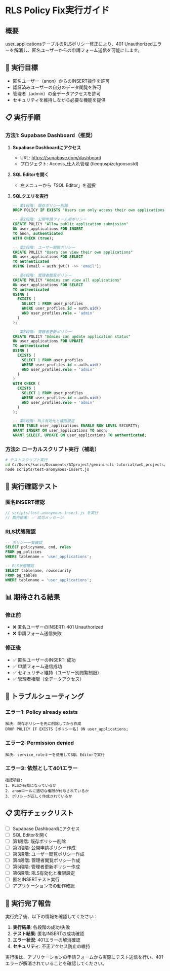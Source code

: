 # RLS Policy Fix実行ガイド

## 概要
user_applicationsテーブルのRLSポリシー修正により、401 Unauthorizedエラーを解消し、匿名ユーザーからの申請フォーム送信を可能にします。

## 🎯 実行目標
- 匿名ユーザー（anon）からのINSERT操作を許可
- 認証済みユーザーの自分のデータ閲覧を許可
- 管理者（admin）の全データアクセスを許可
- セキュリティを維持しながら必要な機能を提供

## 📋 実行手順

### 方法1: Supabase Dashboard（推奨）

1. **Supabase Dashboardにアクセス**
   - URL: https://supabase.com/dashboard
   - プロジェクト: Access_仕入れ管理 (tleequspizctgoosostd)

2. **SQL Editorを開く**
   - 左メニューから「SQL Editor」を選択

3. **SQLクエリを実行**
   ```sql
   -- 第1段階: 既存ポリシー削除
   DROP POLICY IF EXISTS "Users can only access their own applications" ON user_applications;

   -- 第2段階: 公開申請フォーム用ポリシー
   CREATE POLICY "Allow public application submission"
   ON user_applications FOR INSERT
   TO anon, authenticated
   WITH CHECK (true);

   -- 第3段階: ユーザー閲覧ポリシー
   CREATE POLICY "Users can view their own applications"
   ON user_applications FOR SELECT
   TO authenticated
   USING (email = auth.jwt() ->> 'email');

   -- 第4段階: 管理者閲覧ポリシー
   CREATE POLICY "Admins can view all applications"
   ON user_applications FOR SELECT
   TO authenticated
   USING (
     EXISTS (
       SELECT 1 FROM user_profiles
       WHERE user_profiles.id = auth.uid()
       AND user_profiles.role = 'admin'
     )
   );

   -- 第5段階: 管理者更新ポリシー
   CREATE POLICY "Admins can update application status"
   ON user_applications FOR UPDATE
   TO authenticated
   USING (
     EXISTS (
       SELECT 1 FROM user_profiles
       WHERE user_profiles.id = auth.uid()
       AND user_profiles.role = 'admin'
     )
   )
   WITH CHECK (
     EXISTS (
       SELECT 1 FROM user_profiles
       WHERE user_profiles.id = auth.uid()
       AND user_profiles.role = 'admin'
     )
   );

   -- 第6段階: RLS有効化と権限設定
   ALTER TABLE user_applications ENABLE ROW LEVEL SECURITY;
   GRANT INSERT ON user_applications TO anon;
   GRANT SELECT, UPDATE ON user_applications TO authenticated;
   ```

### 方法2: ローカルスクリプト実行（補助）

```bash
# テストスクリプト実行
cd C:/Users/kuris/Documents/AIproject/gemini-cli-tutorial/web_projects/web_dev/project1
node scripts/test-anonymous-insert.js
```

## 🧪 実行確認テスト

### 匿名INSERT確認
```javascript
// scripts/test-anonymous-insert.js を実行
// 期待結果: ✅ 成功メッセージ
```

### RLS状態確認
```sql
-- ポリシー一覧確認
SELECT policyname, cmd, roles
FROM pg_policies
WHERE tablename = 'user_applications';

-- RLS状態確認
SELECT tablename, rowsecurity
FROM pg_tables
WHERE tablename = 'user_applications';
```

## 📊 期待される結果

### 修正前
- ❌ 匿名ユーザーのINSERT: 401 Unauthorized
- ❌ 申請フォーム送信失敗

### 修正後
- ✅ 匿名ユーザーのINSERT: 成功
- ✅ 申請フォーム送信成功
- ✅ セキュリティ維持（ユーザー別閲覧制限）
- ✅ 管理者権限（全データアクセス）

## 🔧 トラブルシューティング

### エラー1: Policy already exists
```
解決: 既存ポリシーを先に削除してから作成
DROP POLICY IF EXISTS [ポリシー名] ON user_applications;
```

### エラー2: Permission denied
```
解決: service_roleキーを使用してSQL Editorで実行
```

### エラー3: 依然として401エラー
```
確認項目:
1. RLSが有効になっているか
2. anonロールに適切な権限が付与されているか
3. ポリシーが正しく作成されているか
```

## 📋 実行チェックリスト

- [ ] Supabase Dashboardにアクセス
- [ ] SQL Editorを開く
- [ ] 第1段階: 既存ポリシー削除
- [ ] 第2段階: 公開申請ポリシー作成
- [ ] 第3段階: ユーザー閲覧ポリシー作成
- [ ] 第4段階: 管理者閲覧ポリシー作成
- [ ] 第5段階: 管理者更新ポリシー作成
- [ ] 第6段階: RLS有効化と権限設定
- [ ] 匿名INSERTテスト実行
- [ ] アプリケーションでの動作確認

## 📧 実行完了報告

実行完了後、以下の情報を確認してください：

1. **実行結果**: 各段階の成功/失敗
2. **テスト結果**: 匿名INSERTの成功確認
3. **エラー状況**: 401エラーの解消確認
4. **セキュリティ**: 不正アクセス防止の維持

実行後は、アプリケーションの申請フォームから実際にテスト送信を行い、401エラーが解消されていることを確認してください。